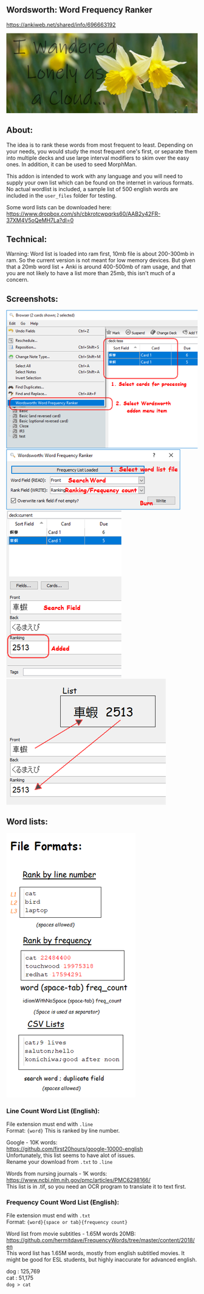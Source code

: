 ## Wordsworth: Word Frequency Ranker

https://ankiweb.net/shared/info/696663192

<img src="https://github.com/lovac42/Wordsworth/blob/master/screenshots/title.jpg?raw=true">  

## About:
The idea is to rank these words from most frequent to least. Depending on your needs, you would study the most frequent one's first, or separate them into multiple decks and use large interval modifiers to skim over the easy ones. In addition, it can be used to seed MorphMan.

This addon is intended to work with any language and you will need to supply your own list which can be found on the internet in various formats. No actual wordlist is included, a sample list of 500 english words are included in the ```user_files``` folder for testing.

Some word lists can be downloaded here:
https://www.dropbox.com/sh/cbkrotcwpqrks60/AAB2y42FR-37XM4V5oQeMH7La?dl=0  


## Technical:
Warning: Word list is loaded into ram first, 10mb file is about 200-300mb in ram.  So the current version is not meant for low memory devices. But given that a 20mb word list + Anki is around 400-500mb of ram usage, and that you are not likely to have a list more than 25mb, this isn't much of a concern.


## Screenshots:

<img src="https://github.com/lovac42/Wordsworth/blob/master/screenshots/menuitem.png?raw=true">  

<img src="https://github.com/lovac42/Wordsworth/blob/master/screenshots/wordsworth.png?raw=true">  

<img src="https://github.com/lovac42/Wordsworth/blob/master/screenshots/result.png?raw=true">  

<img src="https://github.com/lovac42/Wordsworth/blob/master/screenshots/result2.png?raw=true">  


## Word lists:

<img src="https://github.com/lovac42/Wordsworth/blob/master/screenshots/format.png?raw=true">  

### Line Count Word List (English):
File extension must end with ```.line```  
Format: ```{word}``` This is ranked by line number.  


Google - 10K words:  
https://github.com/first20hours/google-10000-english  
Unfortunately, this list seems to have alot of issues.  
Rename your download from ```.txt``` to ```.line```  


Words from nursing journals - 1K words:  
https://www.ncbi.nlm.nih.gov/pmc/articles/PMC6298166/  
This list is in .tif, so you need an OCR program to translate it to text first.


### Frequency Count Word List (English):
File extension must end with ```.txt```  
Format: ```{word}{space or tab}{frequency count}```  

Word list from movie subtitles - 1.65M words 20MB:  
https://github.com/hermitdave/FrequencyWords/tree/master/content/2018/en  
This word list has 1.65M words, mostly from english subtitled movies. It might be good for ESL students, but highly inaccurate for advanced english.

dog : 125,769  
cat : 51,175  
```dog > cat```  

